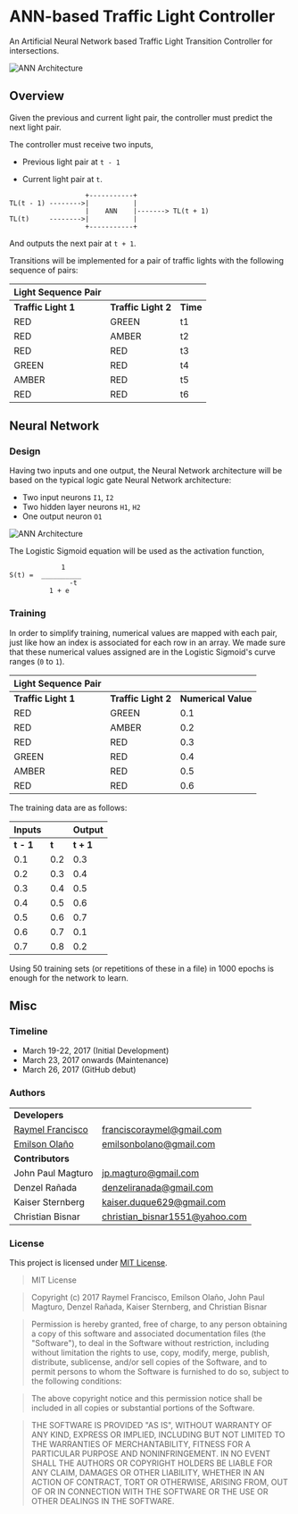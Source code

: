 #  ANN-based Traffic Light Controller
   
An Artificial Neural Network based Traffic Light Transition Controller for intersections.

![ANN Architecture](https://github.com/raymelon/TrafficLightNeuralNetwork/blob/master/misc/demo.gif)

## Overview

Given the previous and current light pair, the controller must predict the next light pair.

The controller must receive two inputs, 

 - Previous light pair at `t - 1`

 - Current light pair at `t`.
 
 ```
                    +-----------+ 
 TL(t - 1) -------->|           |
                    |    ANN    |-------> TL(t + 1)
 TL(t)     -------->|           |
                    +-----------+ 
 ```
 
And outputs the next pair at `t + 1`.

Transitions will be implemented for a pair of traffic lights with the following sequence of pairs:

| Light Sequence Pair | | |
| - | - | - |
| **Traffic Light 1** | **Traffic Light 2** | **Time**
| RED | GREEN | t1
| RED | AMBER | t2
| RED | RED | t3
| GREEN | RED | t4
| AMBER | RED | t5
| RED | RED | t6

## Neural Network
### Design

Having two inputs and one output, the Neural Network architecture will be based on the typical logic gate Neural Network architecture:

- Two input neurons `I1`, `I2`
- Two hidden layer neurons `H1`, `H2`
- One output neuron `O1`

![ANN Architecture](https://github.com/raymelon/TrafficLightNeuralNetwork/blob/master/misc/ANNarchi.png)

The Logistic Sigmoid equation will be used as the activation function,
```
             1
S(t) =  __________
               -t
          1 + e
```

### Training

In order to simplify training, numerical values are mapped with each pair, just like how an index is associated for each row in an array.
We made sure that these numerical values assigned are in the Logistic Sigmoid's curve ranges (`0` to `1`).

| Light Sequence Pair | | |
| - | - | - |
| **Traffic Light 1** | **Traffic Light 2** | **Numerical Value**
| RED | GREEN | 0.1
| RED | AMBER | 0.2
| RED | RED | 0.3
| GREEN | RED | 0.4
| AMBER | RED | 0.5
| RED | RED | 0.6

The training data are as follows:

| Inputs | | Output |
|-|-|-|
| **t - 1** | **t** | **t + 1**
0.1 | 0.2 | 0.3
0.2 | 0.3 | 0.4
0.3 | 0.4 | 0.5
0.4 | 0.5 | 0.6
0.5 | 0.6 | 0.7
0.6 | 0.7 | 0.1
0.7 | 0.8 | 0.2

Using 50 training sets (or repetitions of these in a file) in 1000 epochs is enough for the network to learn.

## Misc

### Timeline
- March 19-22, 2017 (Initial Development)
- March 23, 2017 onwards (Maintenance)
- March 26, 2017 (GitHub debut)

### Authors
| | |
| - | - |
| **Developers** |
| [Raymel Francisco](http://stackoverflow.com/users/4895040/raymelfrancisco) | franciscoraymel@gmail.com |
| [Emilson Olaño](https://github.com/EmilsonME) | emilsonbolano@gmail.com |
| **Contributors** |
|  John Paul Magturo | jp.magturo@gmail.com |
|  Denzel Rañada | denzeliranada@gmail.com |
|  Kaiser Sternberg | kaiser.duque629@gmail.com |
|  Christian Bisnar | christian_bisnar1551@yahoo.com |

### License

This project is licensed under [MIT License](https://github.com/raymelon/TrafficLightNeuralNetwork/blob/master/LICENSE.md).

> MIT License

> Copyright (c) 2017 Raymel Francisco, Emilson Olaño, John Paul Magturo, Denzel Rañada, Kaiser Sternberg, and Christian Bisnar

> Permission is hereby granted, free of charge, to any person obtaining a copy of this software and associated documentation files (the "Software"), to deal in the Software without restriction, including without limitation the rights to use, copy, modify, merge, publish, distribute, sublicense, and/or sell copies of the Software, and to permit persons to whom the Software is furnished to do so, subject to the following conditions:

> The above copyright notice and this permission notice shall be included in all copies or substantial portions of the Software.

> THE SOFTWARE IS PROVIDED "AS IS", WITHOUT WARRANTY OF ANY KIND, EXPRESS OR IMPLIED, INCLUDING BUT NOT LIMITED TO THE WARRANTIES OF MERCHANTABILITY, FITNESS FOR A PARTICULAR PURPOSE AND NONINFRINGEMENT. IN NO EVENT SHALL THE AUTHORS OR COPYRIGHT HOLDERS BE LIABLE FOR ANY CLAIM, DAMAGES OR OTHER LIABILITY, WHETHER IN AN ACTION OF CONTRACT, TORT OR OTHERWISE, ARISING FROM, OUT OF OR IN CONNECTION WITH THE SOFTWARE OR THE USE OR OTHER DEALINGS IN THE SOFTWARE.
